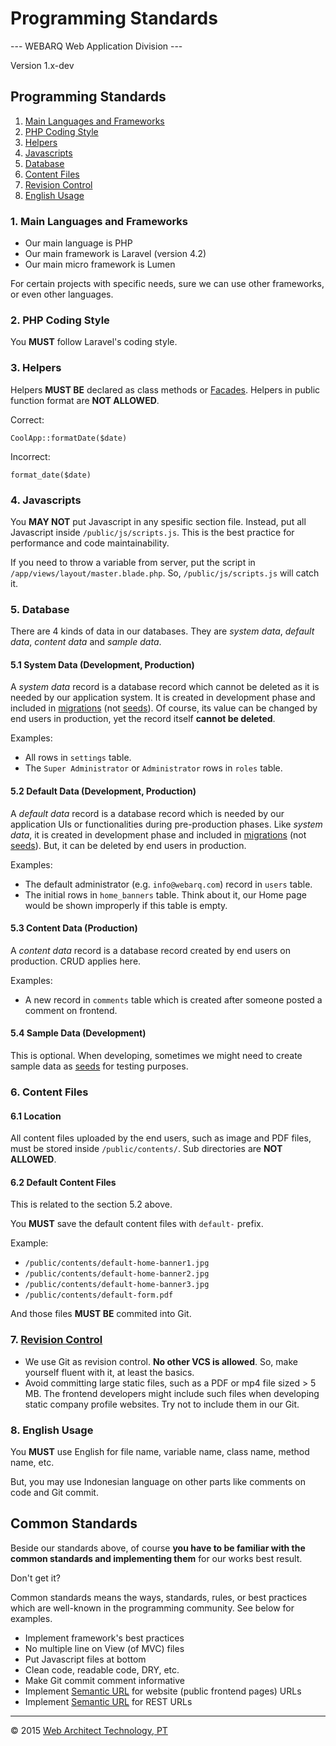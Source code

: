 # Programming Standards
--- WEBARQ Web Application Division ---

Version 1.x-dev

## Programming Standards

1. [Main Languages and Frameworks](#main)
2. [PHP Coding Style](#style)
3. [Helpers](#helpers)
4. [Javascripts](#js)
5. [Database](#db)
6. [Content Files](#content-files)
7. [Revision Control](#vcs)
8. [English Usage](#english)

### <a name="main"></a>1. Main Languages and Frameworks
* Our main language is PHP
* Our main framework is Laravel (version 4.2)
* Our main micro framework is Lumen

For certain projects with specific needs, sure we can use other frameworks, or even other languages.

### <a name="style"></a>2. PHP Coding Style

You **MUST** follow Laravel's coding style.

### <a name="helpers"></a>3. Helpers
Helpers **MUST BE** declared as class methods or [Facades](http://laravel.com/docs/4.2/facades). Helpers in public function format are **NOT ALLOWED**.

Correct:

	CoolApp::formatDate($date)
	
Incorrect:

	format_date($date)

### 4. <a name="js"></a>Javascripts

You **MAY NOT** put Javascript in any spesific section file. Instead, put all Javascript inside `/public/js/scripts.js`. This is the best practice for performance and code maintainability.

If you need to throw a variable from server, put the script in `/app/views/layout/master.blade.php`. So, `/public/js/scripts.js` will catch it.

### 5. <a name="db"></a>Database
There are 4 kinds of data in our databases. They are *system data*, *default data*, *content data* and *sample data*.
#### 5.1 System Data (Development, Production)

A *system data* record is a database record which cannot be deleted as it is needed by our application system. It is created in development phase and included in [migrations](http://laravel.com/docs/4.2/migrations#creating-migrations) (not [seeds](http://laravel.com/docs/4.2/migrations#database-seeding)). Of course, its value can be changed by end users in production, yet the record itself **cannot be deleted**.

Examples:

* All rows in `settings` table.
* The `Super Administrator` or `Administrator` rows in `roles` table.

#### 5.2 Default Data (Development, Production)

A *default data* record is a database record which is needed by our application UIs or functionalities during pre-production phases. Like *system data*, it is created in development phase and included in [migrations](http://laravel.com/docs/4.2/migrations#creating-migrations) (not [seeds](http://laravel.com/docs/4.2/migrations#database-seeding)). But, it can be deleted by end users in production.

Examples:

* The default administrator (e.g. `info@webarq.com`) record in `users` table.
* The initial rows in `home_banners` table. Think about it, our Home page would be shown improperly if this table is empty.

#### 5.3 Content Data (Production)

A *content data* record is a database record created by end users on production. CRUD applies here.

Examples:

* A new record in `comments` table which is created after someone posted a comment on frontend.

#### 5.4 Sample Data (Development)

This is optional. When developing, sometimes we might need to create sample data as [seeds](http://laravel.com/docs/4.2/migrations#database-seeding) for testing purposes.

### 6. <a name="content-files"></a>Content Files

#### 6.1 Location

All content files uploaded by the end users, such as image and PDF files, must be stored inside `/public/contents/`. Sub directories are **NOT ALLOWED**.

#### 6.2 Default Content Files

This is related to the section 5.2 above.

You **MUST** save the default content files with `default-` prefix.

Example:

* `/public/contents/default-home-banner1.jpg`
* `/public/contents/default-home-banner2.jpg`
* `/public/contents/default-home-banner3.jpg`
* `/public/contents/default-form.pdf`

And those files **MUST BE** commited into Git.

### 7. <a name="vcs"></a>[Revision Control](http://en.wikipedia.org/wiki/Revision_control)

* We use Git as revision control. **No other VCS is allowed**. So, make yourself fluent with it, at least the basics.
* Avoid committing large static files, such as a PDF or mp4 file sized > 5 MB. The frontend developers might include such files when developing static company profile websites. Try not to include them in our Git.

### 8. <a name="english"></a>English Usage
You **MUST** use English for file name, variable name, class name, method name, etc.

But, you may use Indonesian language on other parts like comments on code and Git commit.

## Common Standards
Beside our standards above, of course **you have to be familiar with the common standards and implementing them** for our works best result.

Don't get it?

Common standards means the ways, standards, rules, or best practices which are well-known in the programming community. See below for examples.

* Implement framework's best practices
* No multiple line on View (of MVC) files
* Put Javascript files at bottom
* Clean code, readable code, DRY, etc.
* Make Git commit comment informative
* Implement [Semantic URL](http://en.wikipedia.org/wiki/Semantic_URL) for website (public frontend pages) URLs
* Implement [Semantic URL](http://en.wikipedia.org/wiki/Semantic_URL) for REST URLs

***
&copy; 2015 [Web Architect Technology, PT](http://www.webarq.com/)